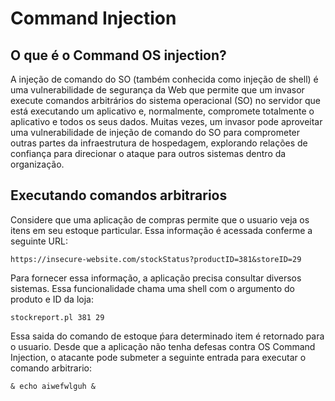 <h1>Command Injection</h1>

<h2>O que é o Command OS injection? </h2>

A injeção de comando do SO (também conhecida como injeção de shell) é uma vulnerabilidade de segurança da Web que permite que um invasor execute comandos
arbitrários do sistema operacional (SO) no servidor que está executando um aplicativo e, normalmente, compromete totalmente o aplicativo e todos os seus 
dados. Muitas vezes, um invasor pode aproveitar uma vulnerabilidade de injeção de comando do SO para comprometer outras partes da infraestrutura 
de hospedagem, explorando relações de confiança para direcionar o ataque para outros sistemas dentro da organização.

<h2>Executando comandos arbitrarios</h2>

Considere que uma aplicação de compras permite que o usuario veja os itens em seu estoque particular. Essa informação é acessada conferme a seguinte URL:

    https://insecure-website.com/stockStatus?productID=381&storeID=29
    
Para fornecer essa informação, a aplicação precisa consultar diversos sistemas. Essa funcionalidade chama uma shell com o argumento do produto e ID da loja:

    stockreport.pl 381 29
    
Essa saida do comando de estoque ṕara determinado item é retornado para o usuario. Desde que a aplicação não tenha defesas contra OS Command Injection, o 
atacante pode submeter a seguinte entrada para executar o comando arbitrario:

    & echo aiwefwlguh &
